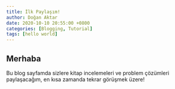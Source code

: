```yaml
---
title: İlk Paylaşım!
author: Doğan Aktar
date: 2020-10-10 20:55:00 +0800
categories: [Blogging, Tutorial]
tags: [hello world]
---
```


## Merhaba

 Bu blog sayfamda sizlere kitap incelemeleri ve problem çözümleri paylaşacağım, en kısa zamanda tekrar görüşmek üzere!
